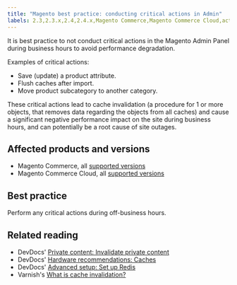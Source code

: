 ```yaml
---
title: "Magento best practice: conducting critical actions in Admin"
labels: 2.3,2.3.x,2.4,2.4.x,Magento Commerce,Magento Commerce Cloud,actions,cache invalidation,critical,event,flush,log,move,save
---
```


It is best practice to not conduct critical actions in the Magento Admin Panel during business hours to avoid performance degradation.

Examples of critical actions:

* Save (update) a product attribute.
* Flush caches after import.
* Move product subcategory to another category.

These critical actions lead to cache invalidation (a procedure for 1 or more objects, that removes data regarding the objects from all caches) and cause a significant negative performance impact on the site during business hours, and can potentially be a root cause of site outages.

## Affected products and versions

* Magento Commerce, all [supported versions](https://magento.com/sites/default/files/magento-software-lifecycle-policy.pdf) 
* Magento Commerce Cloud, all [supported versions](https://magento.com/sites/default/files/magento-software-lifecycle-policy.pdf) 

## Best practice

Perform any critical actions during off-business hours.

## Related reading

* DevDocs' [Private content: Invalidate private content](https://devdocs.magento.com/guides/v2.4/extension-dev-guide/cache/page-caching/private-content.html#invalidate-private-content) 
* DevDocs' [Hardware recommendations: Caches](https://devdocs.magento.com/guides/v2.4/performance-best-practices/hardware.html#caches) 
* DevDocs' [Advanced setup: Set up Redis](https://devdocs.magento.com/guides/v2.4/performance-best-practices/advanced-setup.html#set-up-redis) 
* Varnish's [What is cache invalidation?](https://www.varnish-software.com/glossary/what-is-cache-invalidation/) 

